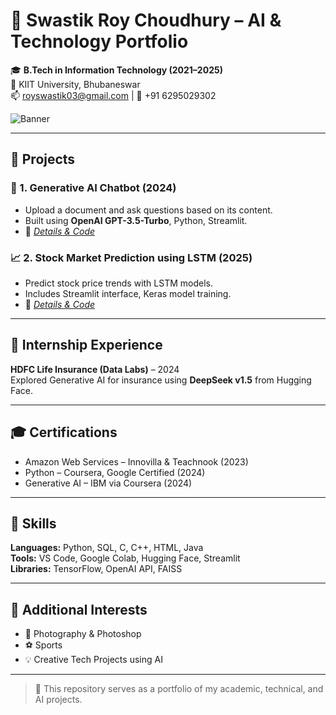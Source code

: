 # 👋 Swastik Roy Choudhury – AI & Technology Portfolio

🎓 **B.Tech in Information Technology (2021–2025)**  
📍 KIIT University, Bhubaneswar  
📫 royswastik03@gmail.com | 📱 +91 6295029302  

![Banner](./assets/ai_banner.png)

---

## 🧠 Projects

### 📌 1. Generative AI Chatbot (2024)
- Upload a document and ask questions based on its content.
- Built using **OpenAI GPT-3.5-Turbo**, Python, Streamlit.
- 🔗 *[Details & Code](./Generative-AI-Chatbot/)*

### 📈 2. Stock Market Prediction using LSTM (2025)
- Predict stock price trends with LSTM models.
- Includes Streamlit interface, Keras model training.
- 🔗 *[Details & Code](./Stock-Market-Prediction/)*

---

## 🏢 Internship Experience

**HDFC Life Insurance (Data Labs)** – 2024  
Explored Generative AI for insurance using **DeepSeek v1.5** from Hugging Face.

---

## 🎓 Certifications

- Amazon Web Services – Innovilla & Teachnook (2023)
- Python – Coursera, Google Certified (2024)
- Generative AI – IBM via Coursera (2024)

---

## 🔧 Skills

**Languages:** Python, SQL, C, C++, HTML, Java  
**Tools:** VS Code, Google Colab, Hugging Face, Streamlit  
**Libraries:** TensorFlow, OpenAI API, FAISS  

---

## 🧩 Additional Interests

- 📸 Photography & Photoshop
- ⚽ Sports
- 💡 Creative Tech Projects using AI

---

> 📌 This repository serves as a portfolio of my academic, technical, and AI projects.
